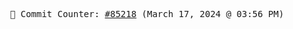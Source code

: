 <p align="center">
    <samp>
        📮 Commit Counter: <a href="https://github.com/Javascript-void0/Javascript-void0/commits/main">#85218</a> (March 17, 2024 @ 03:56 PM)
    </samp>
</p>